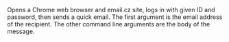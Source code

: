 Opens a Chrome web browser and email.cz site, logs in with given ID and password, then sends a quick email. The first argument is the email address of the recipient. The other command line arguments are the body of the message.